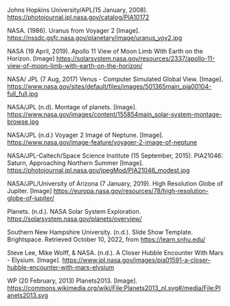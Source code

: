 
Johns Hopkins University/APL(15 January, 2008). https://photojournal.jpl.nasa.gov/catalog/PIA10172

NASA. (1986). Uranus from Voyager 2 [Image]. https://nssdc.gsfc.nasa.gov/planetary/image/uranus_voy2.jpg

NASA (19 April, 2019). Apollo 11 View of Moon Limb With Earth on the Horizon. [Image] https://solarsystem.nasa.gov/resources/2337/apollo-11-view-of-moon-limb-with-earth-on-the-horizon/

NASA/ JPL (7 Aug, 2017) Venus - Computer Simulated Global View. [Image]. https://www.nasa.gov/sites/default/files/images/501365main_pia00104-full_full.jpg

NASA/JPL (n.d). Montage of planets. [Image]. https://www.nasa.gov/images/content/155854main_solar-system-montage-browse.jpg

NASA/JPL (n.d.) Voyager 2 Image of Neptune. [Image]. https://www.nasa.gov/image-feature/voyager-2-image-of-neptune

NASA/JPL-Caltech/Space Science Institute (15 September, 2015). PIA21046: Saturn, Approaching Northern Summer [Image]. https://photojournal.jpl.nasa.gov/jpegMod/PIA21046_modest.jpg

NASA/JPL/University of Arizona (7 January, 2019). High Resolution Globe of Jupiter. [Image] https://europa.nasa.gov/resources/78/high-resolution-globe-of-jupiter/

Planets. (n.d.). NASA Solar System Exploration. https://solarsystem.nasa.gov/planets/overview/

Southern New Hampshire University. (n.d.). Slide Show Template. Brightspace. Retrieved October 10, 2022, from https://learn.snhu.edu/

Steve Lee, Mike Wolff, & NASA. (n.d.). A Closer Hubble Encounter With Mars - Elysium. [Image].  https://www.jpl.nasa.gov/images/pia01591-a-closer-hubble-encounter-with-mars-elysium

WP (20 February, 2013) Planets2013. [Image]. https://commons.wikimedia.org/wiki/File:Planets2013_nl.svg#/media/File:Planets2013.svg
